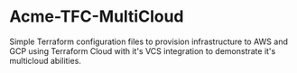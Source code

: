 # Acme-TFC-MultiCloud


Simple Terraform configuration files to provision infrastructure to AWS and GCP using Terraform Cloud with it's VCS integration to demonstrate it's multicloud abilities.